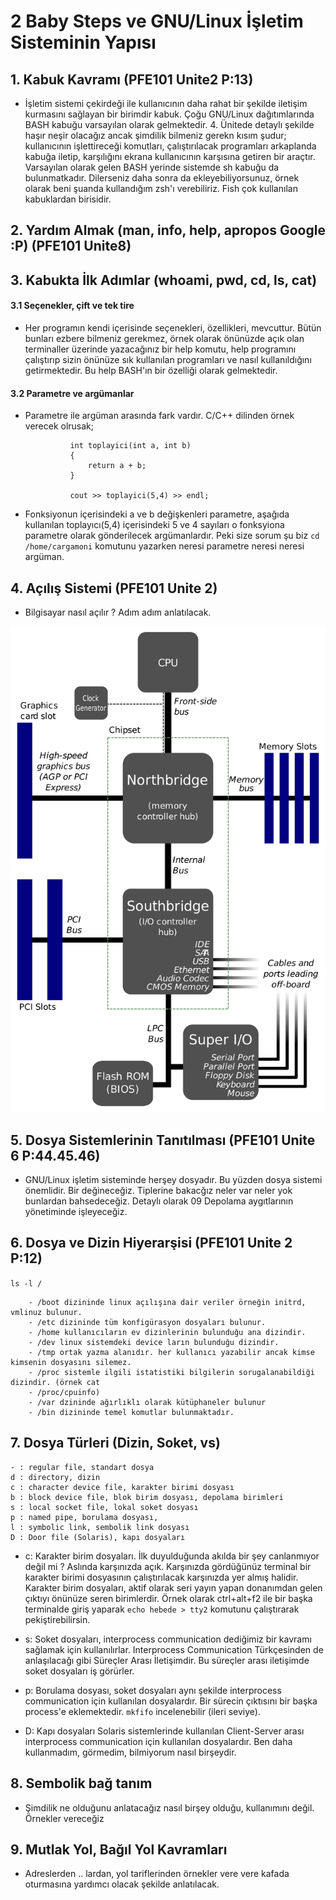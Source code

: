 # 2 Baby Steps ve GNU/Linux İşletim Sisteminin Yapısı
## 1. Kabuk Kavramı (PFE101 Unite2 P:13)
- İşletim sistemi çekirdeği ile kullanıcının daha rahat bir şekilde iletişim kurmasını sağlayan bir birimdir kabuk. Çoğu GNU/Linux dağıtımlarında BASH kabuğu varsayılan olarak gelmektedir. 4. Ünitede detaylı şekilde haşır neşir olacağız ancak şimdilik bilmeniz gerekn kısım şudur; kullanıcının işlettireceği komutları, çalıştırılacak programları arkaplanda kabuğa iletip, karşılığını ekrana kullanıcının karşısına getiren bir araçtır. Varsayılan olarak gelen BASH yerinde sistemde sh kabuğu da bulunmatkadır. Dilerseniz daha sonra da ekleyebiliyorsunuz, örnek olarak beni şuanda kullandığım zsh'ı verebiliriz. Fish çok kullanılan kabuklardan birisidir. 

## 2. Yardım Almak (man, info, help, apropos Google :P) (PFE101 Unite8)

## 3. Kabukta İlk Adımlar (whoami, pwd, cd, ls, cat)

#### 3.1 Seçenekler, çift ve tek tire
-  Her programın kendi içerisinde seçenekleri, özellikleri, mevcuttur. Bütün bunları ezbere bilmeniz gerekmez, örnek olarak önünüzde açık olan terminaller üzerinde yazacağınız bir help komutu, help programını çalıştırıp sizin önünüze sık kullanılan programları ve nasıl kullanıldığını getirmektedir. Bu help BASH'ın bir özelliği olarak gelmektedir.

#### 3.2 Parametre ve argümanlar
- Parametre ile argüman arasında fark vardır. C/C++ dilinden örnek verecek olrusak;

                int toplayici(int a, int b)
                {
                    return a + b;
                }

                cout >> toplayici(5,4) >> endl;
            
- Fonksiyonun içerisindeki a ve b değişkenleri parametre, aşağıda kullanılan toplayıcı(5,4) içerisindeki 5 ve 4 sayıları o fonksyiona parametre olarak gönderilecek argümanlardır. Peki size sorum şu biz `cd /home/cargamoni` komutunu yazarken neresi parametre neresi neresi argüman.


## 4. Açılış Sistemi                                                            (PFE101 Unite 2)
- Bilgisayar nasıl açılır ? Adım adım anlatılacak.

![picture](resimler/02gnuSys-motherboard.png)

## 5. Dosya Sistemlerinin Tanıtılması                                           (PFE101 Unite 6 P:44.45.46)

- GNU/Linux işletim sisteminde herşey dosyadır. Bu yüzden dosya sistemi önemlidir. Bir değineceğiz. Tiplerine bakacğız neler var neler yok bunlardan bahsedeceğiz. Detaylı olarak 09 Depolama aygıtlarının yönetiminde işleyeceğiz.

## 6. Dosya ve Dizin Hiyerarşisi                                                (PFE101 Unite 2 P:12)

`ls -l /`

        - /boot dizininde linux açılışına dair veriler örneğin initrd, vmlinuz bulunur.
        - /etc dizininde tüm konfigürasyon dosyaları bulunur.
        - /home kullanıcıların ev dizinlerinin bulunduğu ana dizindir.
        - /dev linux sistemdeki device ların bulunduğu dizindir.
        - /tmp ortak yazma alanıdır. her kullanıcı yazabilir ancak kimse kimsenin dosyasını silemez.
        - /proc sistemle ilgili istatistiki bilgilerin sorugalanabildiği dizindir. (örnek cat
        - /proc/cpuinfo)
        - /var dzininde ağırlıklı olarak kütüphaneler bulunur
        - /bin dizininde temel komutlar bulunmaktadır.

## 7. Dosya Türleri (Dizin, Soket, vs)
    - : regular file, standart dosya
    d : directory, dizin
    c : character device file, karakter birimi dosyası
    b : block device file, blok birim dosyası, depolama birimleri
    s : local socket file, lokal soket dosyası
    p : named pipe, borulama dosyası,
    l : symbolic link, sembolik link dosyası
    D : Door file (Solaris), kapı dosyaları
    
- c: Karakter birim dosyaları. İlk duyulduğunda akılda bir şey canlanmıyor değil mi ? Aslında karşınızda açık. Karşınızda gördüğünüz terminal bir karakter birimi dosyasının çalıştırılacak karşınızda yer almış halidir. Karakter birim dosyaları, aktif olarak seri yayın yapan donanımdan gelen çıktıyı önünüze seren birimlerdir. Örnek olarak ctrl+alt+f2 ile bir başka terminalde giriş yaparak `echo hebede > tty2` komutunu çalıştırarak pekiştirebilirsin.

- s: Soket dosyaları, interprocess communication dediğimiz bir kavramı sağlamak için kullanılırlar. Interprocess Communication Türkçesinden de anlaşılacağı gibi Süreçler Arası İletişimdir. Bu süreçler arası iletişimde soket dosyaları iş görürler.

- p: Borulama dosyası, soket dosyaları aynı şekilde interprocess communication için kullanılan dosyalardır. Bir sürecin çıktısını bir başka process'e eklemektedir. `mkfifo` incelenebilir (ileri seviye).

- D: Kapı dosyaları Solaris sistemlerinde kullanılan Client-Server arası interprocess communication için kullanılan dosyalardır. Ben daha kullanmadım, görmedim, bilmiyorum nasıl birşeydir.


## 8. Sembolik bağ tanım                                                            
- Şimdilik ne olduğunu anlatacağız nasıl birşey olduğu, kullanımını değil. Örnekler vereceğiz

## 9. Mutlak Yol, Bağıl Yol Kavramları                                          
- Adreslerden .. lardan, yol tariflerinden örnekler vere vere kafada oturmasına yardımcı olacak şekilde anlatılacak.